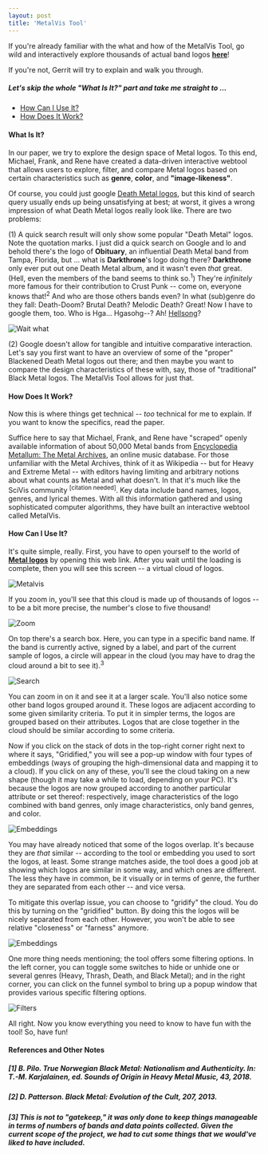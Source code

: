 ```yaml
---
layout: post
title: 'MetalVis Tool'
---
```


If you're already familiar with the what and how of the MetalVis Tool, go wild and interactively explore thousands of actual band logos <a href="https://renecutura.eu/metalvis" target="_blank" rel="noopener"><span>**here**</span></a>! 

If you're not, Gerrit will try to explain and walk you through.

##### Let's skip the whole "What Is It?" part and take me straight to ...
- [How Can I Use It?](#what)
- [How Does It Work?](#work)

<a name="what"></a> 
#### What Is It?
In our paper, we try to explore the design space of Metal logos. To this end, Michael, Frank, and Rene have created a data-driven interactive webtool that allows users to explore, filter, and compare Metal logos based on certain characteristics such as **genre**, **color**, and **"image-likeness"**.

Of course, you could just google <a href="https://letmegooglethat.com/?q=Death+Metal+logos" target="_blank" rel="noopener"><span>Death Metal logos</span></a>, but this kind of search query usually ends up being unsatisfying at best; at worst, it gives a wrong impression of what Death Metal logos really look like. There are two problems: 

(1) A quick search result will only show some popular "Death Metal" logos. Note the quotation marks. I just did a quick search on Google and lo and behold there's the logo of **Obituary**, an influential Death Metal band from Tampa, Florida, but ... what is **Darkthrone**'s logo doing there? **Darkthrone** only ever put out one Death Metal album, and it wasn't even *that* great. (Hell, even the members of the band seems to think so.<sup>1</sup>) They're *infinitely* more famous for their contribution to Crust Punk -- come on, everyone knows that!<sup>2</sup> And who are those others bands even? In what (sub)genre do they fall: Death-Doom? Brutal Death? Melodic Death? Great! Now I have to google them, too. Who is Hga... Hgasohg--? Ah! <a href="https://letmegooglethat.com/?q=Who+are+Hellsong%3F" target="_blank" rel="noopener"><span>Hellsong</span></a>?

![Wait what](..\assets\img\projects\metalvis\screen.JPG)

(2) Google doesn't allow for tangible and intuitive comparative interaction. Let's say you first want to have an overview of some of the "proper" Blackened Death Metal logos out there; and then maybe you want to compare the design characteristics of these with, say, those of "traditional" Black Metal logos. The MetalVis Tool allows for just that.

<a name="work"></a> 
#### How Does It Work?
Now this is where things get technical -- *too* technical for me to explain. If you want to know the specifics, read the paper. 

Suffice here to say that Michael, Frank, and Rene have "scraped" openly available information of about 50,000 Metal bands from <a href="https://www.metal-archives.com/" target="_blank" rel="noopener"><span>Encyclopedia Metallum: The Metal Archives</span></a>, an online music database. For those unfamiliar with the Metal Archives, think of it as Wikipedia -- but for Heavy and Extreme Metal -- with editors having limiting and arbitrary notions about what counts as Metal and what doesn't. In that it's much like the SciVis community <sup>[citation needed]</sup>. Key data include band names, logos, genres, and lyrical themes. With all this information gathered and using sophisticated computer algorithms, they have built an interactive webtool called MetalVis. 

<a name="use"></a> 
#### How Can I Use It?
It's quite simple, really. First, you have to open yourself to the world of <a href="https://renecutura.eu/metalvis" target="_blank" rel="noopener"><span>**Metal logos**</span></a> by opening this web link. After you wait until the loading is complete, then you will see this screen -- a virtual cloud of logos.

![Metalvis](..\assets\img\projects\metalvis\screen2.JPG)

 If you zoom in, you'll see that this cloud is made up of thousands of logos -- to be a bit more precise, the number's close to five thousand!

![Zoom](..\assets\img\projects\metalvis\screen3.JPG)

On top there's a search box. Here, you can type in a specific band name. If the band is currently active, signed by a label, and part of the current sample of logos, a circle will appear in the cloud (you may have to drag the cloud around a bit to see it).<sup>3</sup>

![Search](..\assets\img\projects\metalvis\search.JPG)

You can zoom in on it and see it at a larger scale. You'll also notice some other band logos grouped around it. These logos are adjacent according to some given similarity criteria. To put it in simpler terms, the logos are grouped based on their attributes. Logos that are close together in the cloud should be similar according to some criteria.

Now if you click on the stack of dots in the top-right corner right next to where it says, "Gridified," you will see a pop-up window with four types of embeddings (ways of grouping the high-dimensional data and mapping it to a cloud). If you click on any of these, you'll see the cloud taking on a new shape (though it may take a while to load, depending on your PC). It's because the logos are now grouped according to another particular attribute or set thereof: respectively, image characteristics of the logo combined with band genres, only image characteristics, only band genres, and color.

![Embeddings](..\assets\img\projects\metalvis\screen5.jpg)

You may have already noticed that some of the logos overlap. It's because they are *that* similar -- according to the tool or embedding you used to sort the logos, at least. Some strange matches aside, the tool does a good job at showing which logos are similar in some way, and which ones are different. The less they have in common, be it visually or in terms of genre, the further they are separated from each other -- and vice versa.

To mitigate this overlap issue, you can choose to "gridify" the cloud. You do this by turning on the "gridified" button. By doing this the logos will be nicely separated from each other. However, you won't be able to see relative "closeness" or "farness" anymore.

![Embeddings](..\assets\img\projects\metalvis\gridified2.JPG)

One more thing needs mentioning; the tool offers some filtering options. In the left corner, you can toggle some switches to hide or unhide one or several genres (Heavy, Thrash, Death, and Black Metal); and in the right corner, you can click on the funnel symbol to bring up a popup window that provides various specific filtering options.

![Filters](..\assets\img\projects\metalvis\filter.JPG)

All right. Now you know everything you need to know to have fun with the tool! So, have fun!  


#### References and Other Notes
##### [1] B. Pilo. True Norwegian Black Metal: Nationalism and Authenticity. In: T.-M. Karjalainen, ed. *Sounds of Origin in Heavy Metal Music*, 43, 2018.
##### [2] D. Patterson. Black Metal: Evolution of the Cult, 207, 2013.
##### [3] This is not to "gatekeep," it was only done to keep things manageable in terms of numbers of bands and data points collected. Given the current scope of the project, we had to cut some things that we would've liked to have included. 
